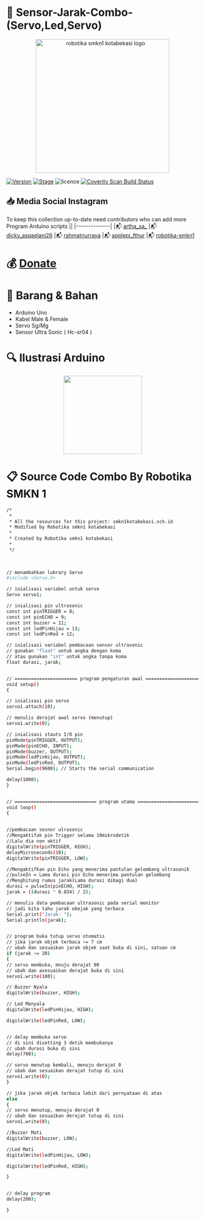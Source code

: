 


# :pushpin: Sensor-Jarak-Combo-(Servo,Led,Servo)



<p align="center">
  <img src="https://i.postimg.cc/tRZw0xQ4/logo-removebg-preview.png" alt="robotika smkn1 kotabekasi logo"/ style="height:350px;" "width: 350px;">
</p>


[![Version](https://img.shields.io/badge/VENOM-1.0.17-brightgreen.svg?maxAge=259200)]()
[![Stage](https://img.shields.io/badge/Release-Stable-brightgreen.svg)]()
![licence](https://img.shields.io/badge/license-GPLv3-brightgreen.svg)
[![Coverity Scan Build Status](https://scan.coverity.com/projects/aircrack-ng/badge.svg)](##Link##)



## :inbox_tray: Media Social Instagram

To keep this collection up-to-date need contributors who can add more Program Arduino scripts
||
|--------------|
|:mailbox_with_mail: [artha_sa_](https://www.instagram.com/artha_sa_/)
|:mailbox_with_mail: [dicky_asqaelani26](https://www.instagram.com/dicky_asqaelani26/)
|:mailbox_with_mail: [rahmatnurraya](https://www.instagram.com/rahmatnurraya990/)
|:mailbox_with_mail: [applepi_fthur](https://www.instagram.com/applepi_fthur/)
|:mailbox_with_mail: [robotika-smkn1](https://www.instagram.com/robotika.smkn1kotabekasi/)


# :moneybag: [Donate](https://saweria.co/arthasyarif)


# :briefcase: Barang & Bahan
- Arduino Uno
- Kabel Male & Female
- Servo Sg/Mg
- Sensor Ultra Sonic ( Hc-sr04 )


# :mag: Ilustrasi Arduino

<p align="center">
  <img src="https://i.postimg.cc/qBXmvgWr/Untitled-1.png" style="height:205px;" "width:205px;"/>
</p>


# :clipboard: Source Code Combo By Robotika SMKN 1

```bash
/*
 * 
 * All the resources for this project: smkn1kotabekasi.sch.id
 * Modified by Robotika smkn1 kotabekasi
 * 
 * Created by Robotika smkn1 kotabekasi
 * 
 */
 
 

// menambahkan lubrary Servo
#include <Servo.h>

// inialisasi variabel untuk servo
Servo servo1;

// inialisasi pin ultrasonic
const int pinTRIGGER = 8;
const int pinECHO = 9;
const int buzzer = 11;
const int ledPinHijau = 13;
const int ledPinRed = 12;

// inialisasi variabel pembacaan sensor ultrasonic
// gunakan "float" untuk angka dengan koma
// atau gunakan "int" untuk angka tanpa koma
float durasi, jarak;


// ======================= program pengaturan awal ====================== //
void setup()
{

// inialisasi pin servo
servo1.attach(10);

// menulis derajat awal servo (menutup)
servo1.write(0);

// inialisasi stauts I/O pin
pinMode(pinTRIGGER, OUTPUT);
pinMode(pinECHO, INPUT);
pinMode(buzzer, OUTPUT);
pinMode(ledPinHijau, OUTPUT);
pinMode(ledPinRed, OUTPUT);
Serial.begin(9600); // Starts the serial communication

delay(1000);
}


// ============================== program utama ============================= //
void loop()
{

  
//pembacaan sesnor ulrasonic
//Mengaktifak pin Trigger selama 10mikrodetik
//Lalu dia non aktif
digitalWrite(pinTRIGGER, HIGH);
delayMicroseconds(10);
digitalWrite(pinTRIGGER, LOW);

//Mengaktifkan pin Echo yang menerima pantulan gelombang ultrasonik
//pulseIn = Lama durasi pin Echo menerima pantulan gelombang
//Menghitung rumus jarak(Lama durasi dibagi dua)
durasi = pulseIn(pinECHO, HIGH);
jarak = ((durasi * 0.034) / 2);

// menulis data pembacaan ultrasonic pada serial monitor
// jadi kita tahu jarak obejak yang terbaca
Serial.print("Jarak: ");
Serial.println(jarak);


// program buka tutup servo otomatis
// jika jarak objek terbaca <= 7 cm
// ubah dan sesuaikan jarak objek saat buka di sini, satuan cm
if (jarak <= 20)
{
// servo membuka, mnuju derajat 90
// ubah dan asesuaikan derajat buka di sini
servo1.write(180);

// Buzzer Nyala
digitalWrite(buzzer, HIGH);

// Led Menyala
digitalWrite(ledPinHijau, HIGH);

digitalWrite(ledPinRed, LOW);


// delay membuka servo
// di sini disetting 3 detik membukanya
// ubah durasi buka di sini
delay(700);

// servo menutup kembali, menuju derajat 0
// ubah dan sesuaikan derajat tutup di sini
servo1.write(0);
}

// jika jarak objek terbaca lebih dari pernyataan di atas
else
{
// servo menutup, menuju derajat 0
// ubah dan sesuaikan derajat tutup di sini
servo1.write(0);

//Buzzer Mati
digitalWrite(buzzer, LOW);

//Led Mati
digitalWrite(ledPinHijau, LOW);

digitalWrite(ledPinRed, HIGH);

}


// delay program
delay(200);

}


```

